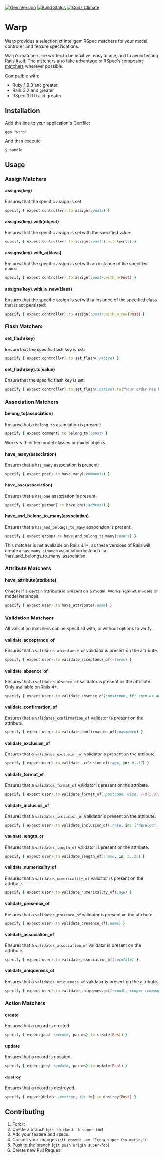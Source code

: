 [![Gem Version](https://img.shields.io/gem/v/warp.svg?style=flat-square)](http://rubygems.org/gems/warp)
[![Build Status](https://img.shields.io/travis/thomasfedb/warp.svg?style=flat-square)](https://travis-ci.org/thomasfedb/warp)
[![Code Climate](https://img.shields.io/codeclimate/github/thomasfedb/warp.svg?style=flat-square)](https://codeclimate.com/github/thomasfedb/warp)

# Warp

Warp provides a selection of inteligent RSpec matchers for your model, controller and feature specifications.

Warp's matchers are written to be intuitive, easy to use, and to avoid testing Rails itself. The matchers also take advantage of RSpec's [composing matchers](http://www.rubydoc.info/gems/rspec-expectations/frames#Composing_Matchers) wherever possible.

Compatible with:
- Ruby 1.9.3 and greater
- Rails 3.2 and greater
- RSpec 3.0.0 and greater

## Installation

Add this line to your application's Gemfile:

    gem "warp"

And then execute:

    $ bundle

## Usage

### Assign Matchers

#### assigns(key)

Ensures that the specific assign is set:

```ruby
specify { expect(controller).to assign(:posts) }
```

#### assigns(key).with(object)

Ensures that the specific assign is set with the specified value:

```ruby
specify { expect(controller).to assign(:posts).with(posts) }
```

#### assigns(key).with_a(klass)

Ensures that the specific assign is set with an instance of the specified class:

```ruby
specify { expect(controller).to assign(:post).with_a(Post) }
```

#### assigns(key).with_a_new(klass)

Ensures that the specific assign is set with a instance of the specified class that is not persisted:

```ruby
specify { expect(controller).to assign(:post).with_a_new(Post) }
```

### Flash Matchers

#### set_flash(key)

Ensure that the specific flash key is set:

```ruby
specify { expect(controller).to set_flash(:notice) }
```
#### set_flash(key).to(value)

Ensure that the specific flash key is set:

```ruby
specify { expect(controller).to set_flash(:notice).to("Your order has been processed.") }
```

### Association Matchers

#### belong_to(association)

Ensures that a `belong_to` association is present:

```ruby
specify { expect(comment).to belong_to(:post) }
```

Works with either model classes or model objects.

#### have_many(association)

Ensures that a `has_many` association is present:

```ruby
specify { expect(post).to have_many(:comments) }
```

#### have_one(association)

Ensures that a `has_one` association is present:

```ruby
specify { expect(person).to have_one(:address) }
```

#### have_and_belong_to_many(association)

Ensures that a `has_and_belongs_to_many` association is present:

```ruby
specify { expect(group).to have_and_belong_to_many(:users) }
```

This matcher is not avaliable on Rails 4.1+, as these versions of Rails will create a `has_many :though` association instead of a 'has_and_belongs_to_many' association.

### Attribute Matchers

#### have_attribute(attribute)

Checks if a certain attribute is present on a model. Works against models or model instances.

```ruby
specify { expect(user).to have_attribute(:name) }
```

### Validation Matchers

All validation matchers can be specified with, or without options to verify.

#### validate_acceptance_of

Ensures that a `validates_acceptance_of` validator is present on the attribute.

```ruby
specify { expect(user).to validate_acceptance_of(:terms) }
```

#### validate_absence_of

Ensures that a `validates_absence_of` validator is present on the attribute.
Only avaliable on Rails 4+.

```ruby
specify { expect(user).to validate_absence_of(:postcode, if: :non_us_address) }
```

#### validate_confirmation_of

Ensures that a `validates_confirmation_of` validator is present on the attribute.

```ruby
specify { expect(user).to validate_confirmation_of(:password) }
```

#### validate_exclusion_of

Ensures that a `validates_exclusion_of` validator is present on the attribute.

```ruby
specify { expect(user).to validate_exclusion_of(:age, in: 0..17) }
```

#### validate_format_of

Ensures that a `validates_format_of` validator is present on the attribute.

```ruby
specify { expect(user).to validate_format_of(:postcode, with: /\d{5,8}/) }
```

#### validate_inclusion_of

Ensures that a `validates_inclusion_of` validator is present on the attribute.

```ruby
specify { expect(user).to validate_inclusion_of(:role, in: ["develop", "design"]) }
```

#### validate_length_of

Ensures that a `validates_length_of` validator is present on the attribute.

```ruby
specify { expect(user).to validate_length_of(:name, in: 5..25) }
```

#### validate_numericality_of

Ensures that a `validates_numericality_of` validator is present on the attribute.

```ruby
specify { expect(user).to validate_numericality_of(:age) }
```

#### validate_presence_of

Ensures that a `validates_presence_of` validator is present on the attribute.

```ruby
specify { expect(user).to validate_presence_of(:name) }
```

#### validate_association_of

Ensures that a `validates_association_of` validator is present on the attribute.

```ruby
specify { expect(user).to validate_association_of(:profile) }
```

#### validate_uniqueness_of

Ensures that a `validates_uniqueness_of` validator is present on the attribute.

```ruby
specify { expect(user).to validate_uniqueness_of(:email, scope: :company) }
```

### Action Matchers

#### create

Ensures that a record is created.

```ruby
specify { expect{post :create, params}.to create(Post) }
```

#### update

Ensures that a record is updated.

```ruby
specify { expect{post :update, params}.to update(Post) }
```

#### destroy

Ensures that a record is destroyed.

```ruby
specify { expect{delete :destroy, id: id}.to destroy(Post) }
```

## Contributing

1. Fork it
2. Create a branch (`git checkout -b super-foo`)
3. Add your feature and specs.
4. Commit your changes (`git commit -am 'Extra-super foo-matic.'`)
5. Push to the branch (`git push origin super-foo`)
6. Create new Pull Request
